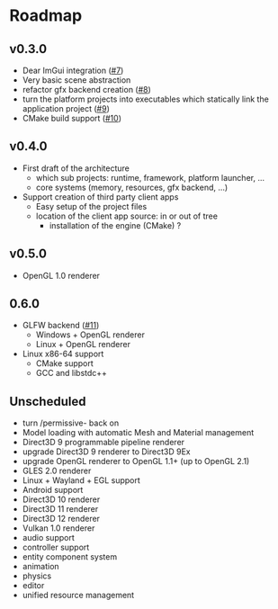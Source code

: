 # Roadmap
## v0.3.0
* Dear ImGui integration ([#7](https://github.com/juli27/basaltcpp/issues/7))
* Very basic scene abstraction
* refactor gfx backend creation ([#8](https://github.com/juli27/basaltcpp/issues/8))
* turn the platform projects into executables which statically link the
  application project ([#9](https://github.com/juli27/basaltcpp/issues/9))
* CMake build support ([#10](https://github.com/juli27/basaltcpp/issues/10))

## v0.4.0
* First draft of the architecture
  * which sub projects: runtime, framework, platform launcher, ...
  * core systems (memory, resources, gfx backend, ...)
* Support creation of third party client apps
  * Easy setup of the project files
  * location of the client app source: in or out of tree
    * installation of the engine (CMake) ?

## v0.5.0
* OpenGL 1.0 renderer

## 0.6.0
* GLFW backend ([#11](https://github.com/juli27/basaltcpp/issues/11))
  * Windows + OpenGL renderer
  * Linux + OpenGL renderer
* Linux x86-64 support
  * CMake support
  * GCC and libstdc++

## Unscheduled
* turn /permissive- back on
* Model loading with automatic Mesh and Material management
* Direct3D 9 programmable pipeline renderer
* upgrade Direct3D 9 renderer to Direct3D 9Ex
* upgrade OpenGL renderer to OpenGL 1.1+ (up to OpenGL 2.1)
* GLES 2.0 renderer
* Linux + Wayland + EGL support
* Android support
* Direct3D 10 renderer
* Direct3D 11 renderer
* Direct3D 12 renderer
* Vulkan 1.0 renderer
* audio support
* controller support
* entity component system
* animation
* physics
* editor
* unified resource management
